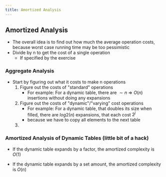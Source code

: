 ```yaml
---
title: Amortized Analysis
---
```




## Amortized Analysis

- The overall idea is to find out how much the average operation costs, because worst case running time may be too pessimistic
- Divide by n to get the cost of a single operation
  - If specified by the exercise

### Aggregate Analysis

- Start by figuring out what it costs to make n operations
  1. Figure out the costs of "standard" operations
     - For example: For a dynamic table, there are $\sim n$ $\Rightarrow$ $O(n)$ insertions without doing any expansions
  2. Figure out the costs of "dynamic"/"varying" cost operations
     - For example: For a dynamic table, that doubles its size when filled, there are $log2(n)$ expansions, that each cost $2^j$ 
     -  because we have to copy all elements to the next table
  3. 

### Amortized Analysis of Dynamic Tables (little bit of a hack)

- If the dynamic table expands by a factor, the amortized complexity is $O(1)$

- If the dynamic table expands by a set amount, the amortized complexity is $O(n)$

